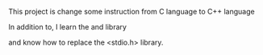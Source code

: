 This project is change some instruction from C language to C++ language

In addition to, I learn the <iostream> and <fstream> library 

and know how to replace the <stdio.h> library.


